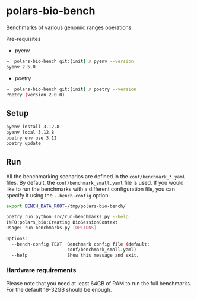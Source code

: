 # polars-bio-bench
Benchmarks of various genomic ranges operations

Pre-requisites

* pyenv
```bash
➜  polars-bio-bench git:(init) ✗ pyenv --version
pyenv 2.5.0
```
* poetry
```bash
➜  polars-bio-bench git:(init) ✗ poetry --version
Poetry (version 2.0.0)
```
## Setup
```bash
pyenv install 3.12.8
pyenv local 3.12.8
poetry env use 3.12
poetry update
```

## Run
All the benchmarking scenarios are defined in the `conf/benchmark_*.yaml` files. By default, the `conf/benchmark_small.yaml` file is used.
If you would like to run the benchmarks with a different configuration file, you can specify it using the `--bench-config` option.
```bash
export BENCH_DATA_ROOT=/tmp/polars-bio-bench/

poetry run python src/run-benchmarks.py --help
INFO:polars_bio:Creating BioSessionContext
Usage: run-benchmarks.py [OPTIONS]

Options:
  --bench-config TEXT  Benchmark config file (default:
                       conf/benchmark_small.yaml)
  --help               Show this message and exit.

```
### Hardware requirements
Please note that you need at least 64GB of RAM to run the full benchmarks. For the default 16-32GB should be enough.